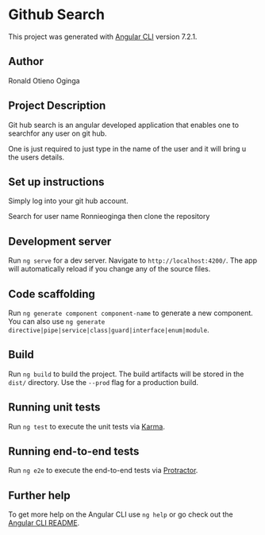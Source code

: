 # Github Search

This project was generated with [Angular CLI](https://github.com/angular/angular-cli) version 7.2.1.

## Author

Ronald Otieno Oginga

## Project Description

Git hub search is an angular developed application that enables one to searchfor any user on git hub.

One is just required to just type in the name of the user and it will bring u the users details.

## Set up instructions

Simply log into your git hub account.

Search for user name Ronnieoginga then clone the repository
## Development server

Run `ng serve` for a dev server. Navigate to `http://localhost:4200/`. The app will automatically reload if you change any of the source files.

## Code scaffolding

Run `ng generate component component-name` to generate a new component. You can also use `ng generate directive|pipe|service|class|guard|interface|enum|module`.

## Build

Run `ng build` to build the project. The build artifacts will be stored in the `dist/` directory. Use the `--prod` flag for a production build.

## Running unit tests

Run `ng test` to execute the unit tests via [Karma](https://karma-runner.github.io).

## Running end-to-end tests

Run `ng e2e` to execute the end-to-end tests via [Protractor](http://www.protractortest.org/).

## Further help

To get more help on the Angular CLI use `ng help` or go check out the [Angular CLI README](https://github.com/angular/angular-cli/blob/master/README.md).

